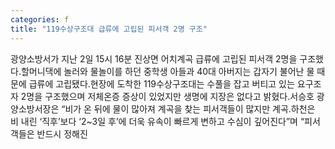 ```yaml
---
categories: f
title: "119수상구조대 급류에 고립된 피서객 2명 구조"
---
```

광양소방서가 지난 2일 15시 16분 진상면 어치계곡 급류에 고립된 피서객 2명을 구조했다.할머니댁에 놀러와 물놀이를 하던 중학생 아들과 40대 아버지는 갑자기 불어난 물 때문에 급류에 고립됐다.현장에 도착한 119수상구조대는 수풀을 잡고 버티고 있는 요구조자 2명을 구조했으며 저체온증 증상이 있었지만 생명에 지장은 없다고 밝혔다.서승호 광양소방서장은 “비가 온 뒤에 물이 많아져 계곡을 찾는 피서객들이 많지만 계곡․하천은 비 내린 ‘직후’보다 ‘2~3일 후’에 더욱 유속이 빠르게 변하고 수심이 깊어진다”며 “피서객들은 반드시 정해진